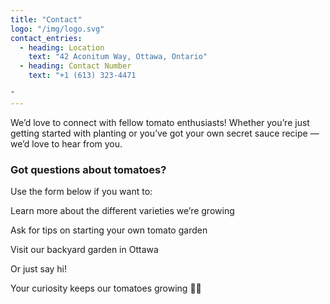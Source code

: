 ```yaml
---
title: "Contact"
logo: "/img/logo.svg"
contact_entries:
  - heading: Location
    text: "42 Aconitum Way, Ottawa, Ontario"
  - heading: Contact Number
    text: "+1 (613) 323-4471
    
"
---
```

We’d love to connect with fellow tomato enthusiasts! Whether you’re just getting started with planting or you’ve got your own secret sauce recipe — we’d love to hear from you.

<h3 class="f4 b lh-title mb2">Got questions about tomatoes?</h3>
Use the form below if you want to:

Learn more about the different varieties we’re growing

Ask for tips on starting your own tomato garden

Visit our backyard garden in Ottawa

Or just say hi!

Your curiosity keeps our tomatoes growing 🍅🌿

